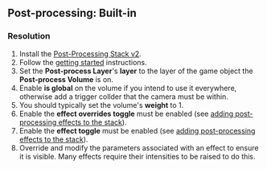 ## Post-processing: Built-in
### Resolution
1. Install the [Post-Processing Stack v2](https://docs.unity3d.com/Packages/com.unity.postprocessing@latest/index.html?subfolder=/manual/Installation.html).
2. Follow the [getting started](https://docs.unity3d.com/Packages/com.unity.postprocessing@latest/index.html?subfolder=/manual/Quick-start.html) instructions.
3. Set the **Post-process Layer**'s **layer** to the layer of the game object the **Post-process Volume** is on.
4. Enable **is global** on the volume if you intend to use it everywhere, otherwise add a trigger collder that the camera must be within.
5. You should typically set the volume's **weight** to 1.
6. Enable the **effect overrides toggle** must be enabled (see [adding post-processing effects to the stack](https://docs.unity3d.com/Packages/com.unity.postprocessing@latest/index.html?subfolder=/manual/Quick-start.html#adding-post-processing-effects-to-the-stack)).
7. Enable the **effect toggle** must be enabled (see [adding post-processing effects to the stack](https://docs.unity3d.com/Packages/com.unity.postprocessing@latest/index.html?subfolder=/manual/Quick-start.html#adding-post-processing-effects-to-the-stack)).
8. Override and modify the parameters associated with an effect to ensure it is visible. Many effects require their intensities to be raised to do this.